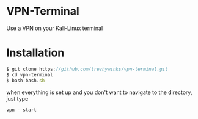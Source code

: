 # VPN-Terminal
Use a VPN on your Kali-Linux terminal
# Installation
```ts
$ git clone https://github.com/trezhywinks/vpn-terminal.git
$ cd vpn-terminal
$ bash bash.sh
```
<p>
  when everything is set up and you don't want to navigate to the directory, just type
</p>

```ts
vpn --start
```
